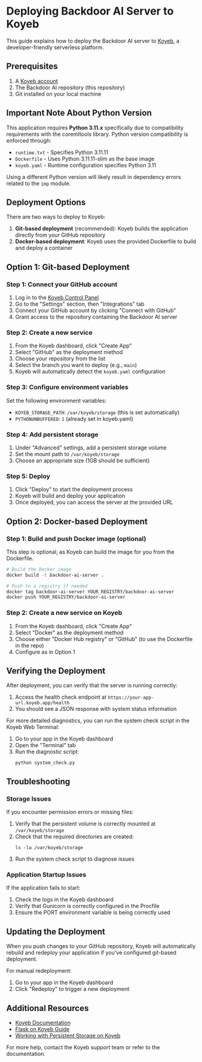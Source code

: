 # Deploying Backdoor AI Server to Koyeb

This guide explains how to deploy the Backdoor AI server to [Koyeb](https://www.koyeb.com), a developer-friendly serverless platform.

## Prerequisites

1. A [Koyeb account](https://app.koyeb.com/auth/signup)
2. The Backdoor AI repository (this repository)
3. Git installed on your local machine

## Important Note About Python Version

This application requires **Python 3.11.x** specifically due to compatibility requirements with the coremltools library.
Python version compatibility is enforced through:

- `runtime.txt` - Specifies Python 3.11.11
- `Dockerfile` - Uses Python 3.11.11-slim as the base image
- `koyeb.yaml` - Runtime configuration specifies Python 3.11

Using a different Python version will likely result in dependency errors related to the `imp` module.

## Deployment Options

There are two ways to deploy to Koyeb:

1. **Git-based deployment** (recommended): Koyeb builds the application directly from your GitHub repository
2. **Docker-based deployment**: Koyeb uses the provided Dockerfile to build and deploy a container

## Option 1: Git-based Deployment

### Step 1: Connect your GitHub account

1. Log in to the [Koyeb Control Panel](https://app.koyeb.com/)
2. Go to the "Settings" section, then "Integrations" tab
3. Connect your GitHub account by clicking "Connect with GitHub"
4. Grant access to the repository containing the Backdoor AI server

### Step 2: Create a new service

1. From the Koyeb dashboard, click "Create App"
2. Select "GitHub" as the deployment method
3. Choose your repository from the list
4. Select the branch you want to deploy (e.g., `main`)
5. Koyeb will automatically detect the `koyeb.yaml` configuration

### Step 3: Configure environment variables

Set the following environment variables:
- `KOYEB_STORAGE_PATH`: `/var/koyeb/storage` (this is set automatically)
- `PYTHONUNBUFFERED`: `1` (already set in koyeb.yaml)

### Step 4: Add persistent storage

1. Under "Advanced" settings, add a persistent storage volume
2. Set the mount path to `/var/koyeb/storage`
3. Choose an appropriate size (1GB should be sufficient)

### Step 5: Deploy

1. Click "Deploy" to start the deployment process
2. Koyeb will build and deploy your application
3. Once deployed, you can access the server at the provided URL

## Option 2: Docker-based Deployment

### Step 1: Build and push Docker image (optional)

This step is optional, as Koyeb can build the image for you from the Dockerfile.

```bash
# Build the Docker image
docker build -t backdoor-ai-server .

# Push to a registry if needed
docker tag backdoor-ai-server YOUR_REGISTRY/backdoor-ai-server
docker push YOUR_REGISTRY/backdoor-ai-server
```

### Step 2: Create a new service on Koyeb

1. From the Koyeb dashboard, click "Create App"
2. Select "Docker" as the deployment method
3. Choose either "Docker Hub registry" or "GitHub" (to use the Dockerfile in the repo)
4. Configure as in Option 1

## Verifying the Deployment

After deployment, you can verify that the server is running correctly:

1. Access the health check endpoint at `https://your-app-url.koyeb.app/health`
2. You should see a JSON response with system status information

For more detailed diagnostics, you can run the system check script in the Koyeb Web Terminal:

1. Go to your app in the Koyeb dashboard
2. Open the "Terminal" tab
3. Run the diagnostic script:
   ```
   python system_check.py
   ```

## Troubleshooting

### Storage Issues

If you encounter permission errors or missing files:

1. Verify that the persistent volume is correctly mounted at `/var/koyeb/storage`
2. Check that the required directories are created:
   ```
   ls -la /var/koyeb/storage
   ```
3. Run the system check script to diagnose issues

### Application Startup Issues

If the application fails to start:

1. Check the logs in the Koyeb dashboard
2. Verify that Gunicorn is correctly configured in the Procfile
3. Ensure the PORT environment variable is being correctly used

## Updating the Deployment

When you push changes to your GitHub repository, Koyeb will automatically rebuild and redeploy your application if you've configured git-based deployment.

For manual redeployment:

1. Go to your app in the Koyeb dashboard
2. Click "Redeploy" to trigger a new deployment

## Additional Resources

- [Koyeb Documentation](https://www.koyeb.com/docs)
- [Flask on Koyeb Guide](https://www.koyeb.com/tutorials/deploy-flask-on-koyeb)
- [Working with Persistent Storage on Koyeb](https://www.koyeb.com/docs/apps/persistent-storage)

For more help, contact the Koyeb support team or refer to the documentation.
